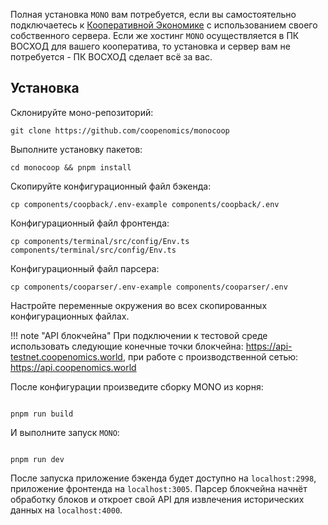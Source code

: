Полная установка `MONO` вам потребуется, если вы самостоятельно подключаетесь к [Кооперативной Экономике](https://coopenomics.world) с использованием своего собственного сервера. Если же хостинг `MONO` осуществляется в ПК ВОСХОД для вашего кооператива, то установка и сервер вам не потребуется - ПК ВОСХОД сделает всё за вас. 

## Установка

Склонируйте моно-репозиторий:

```
git clone https://github.com/coopenomics/monocoop
```

Выполните установку пакетов:

```
cd monocoop && pnpm install
```

Скопируйте конфигурационный файл бэкенда:

```
cp components/coopback/.env-example components/coopback/.env
```

Конфигурационный файл фронтенда:

```
cp components/terminal/src/config/Env.ts components/terminal/src/config/Env.ts
```

Конфигурационный файл парсера:

```
cp components/cooparser/.env-example components/cooparser/.env
```

Настройте переменные окружения во всех скопированных конфигурационных файлах. 

!!! note "API блокчейна"
    При подключении к тестовой среде использовать следующие конечные точки блокчейна: https://api-testnet.coopenomics.world, при работе с производственной сетью: https://api.coopenomics.world


После конфигурации произведите сборку MONO из корня:

```

pnpm run build

```

И выполните запуск `MONO`:

```

pnpm run dev

```


После запуска приложение бэкенда будет доступно на `localhost:2998`, приложение фронтенда на `localhost:3005`. Парсер блокчейна начнёт обработку блоков и откроет свой API для извлечения исторических данных на `localhost:4000`. 




